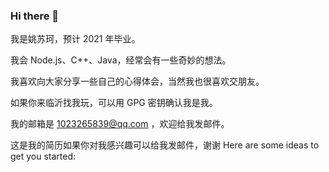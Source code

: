 ### Hi there 👋
我是姚苏珂，预计 2021 年毕业。

我会 Node.js、C++、Java，经常会有一些奇妙的想法。

我喜欢向大家分享一些自己的心得体会，当然我也很喜欢交朋友。

如果你来临沂找我玩，可以用 GPG 密钥确认我是我。

我的邮箱是 1023265839@qq.com ，欢迎给我发邮件。

这是我的简历如果你对我感兴趣可以给我发邮件，谢谢
Here are some ideas to get you started:
<!--
**piao0804/piao0804** is a ✨ _special_ ✨ repository because its `README.md` (this file) appears on your GitHub profile.


- 🔭 I’m currently working on ...
- 🌱 I’m currently learning ...
- 👯 I’m looking to collaborate on ...
- 🤔 I’m looking for help with ...
- 💬 Ask me about ...
- 📫 How to reach me: ...
- 😄 Pronouns: ...
- ⚡ Fun fact: ...
-->

